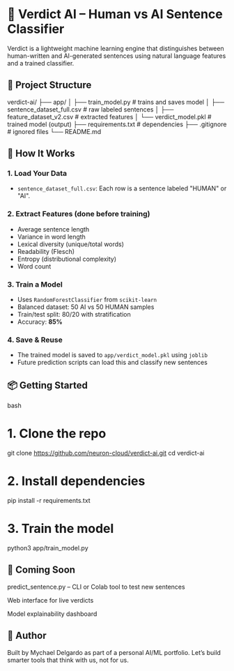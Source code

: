 # 🧠 Verdict AI – Human vs AI Sentence Classifier

Verdict is a lightweight machine learning engine that distinguishes between human-written and AI-generated sentences using natural language features and a trained classifier.

## 🚀 Project Structure

verdict-ai/
├── app/
│ ├── train_model.py # trains and saves model
│ ├── sentence_dataset_full.csv # raw labeled sentences
│ ├── feature_dataset_v2.csv # extracted features
│ └── verdict_model.pkl # trained model (output)
├── requirements.txt # dependencies
├── .gitignore # ignored files
└── README.md


## 🧩 How It Works

### 1. Load Your Data  
- `sentence_dataset_full.csv`: Each row is a sentence labeled "HUMAN" or "AI".

### 2. Extract Features (done before training)
- Average sentence length
- Variance in word length
- Lexical diversity (unique/total words)
- Readability (Flesch)
- Entropy (distributional complexity)
- Word count

### 3. Train a Model  
- Uses `RandomForestClassifier` from `scikit-learn`
- Balanced dataset: 50 AI vs 50 HUMAN samples
- Train/test split: 80/20 with stratification
- Accuracy: **85%**

### 4. Save & Reuse  
- The trained model is saved to `app/verdict_model.pkl` using `joblib`
- Future prediction scripts can load this and classify new sentences

## 📦 Getting Started

bash
# 1. Clone the repo
git clone https://github.com/neuron-cloud/verdict-ai.git
cd verdict-ai

# 2. Install dependencies
pip install -r requirements.txt

# 3. Train the model
python3 app/train_model.py

## 🔮 Coming Soon
predict_sentence.py – CLI or Colab tool to test new sentences

Web interface for live verdicts

Model explainability dashboard

## 🧠 Author
Built by Mychael Delgardo as part of a personal AI/ML portfolio.
Let’s build smarter tools that think with us, not for us.
